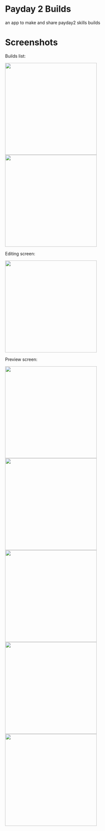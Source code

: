 # Payday 2 Builds

an app to make and share payday2 skills builds

# Screenshots
Builds list:

<img src="https://user-images.githubusercontent.com/57017872/88794934-df0aec00-d1a7-11ea-9dfb-1fbfdef0a7fb.png" width="300"> <img src="https://user-images.githubusercontent.com/57017872/88794936-df0aec00-d1a7-11ea-94cb-003ce32a636c.png" width="300">

Editing screen:

<img src="https://user-images.githubusercontent.com/57017872/88794938-dfa38280-d1a7-11ea-956f-27877384fe83.png" width="300">

Preview screen:

<img src="https://user-images.githubusercontent.com/57017872/88794925-dc0ffb80-d1a7-11ea-8561-78078dd712f6.png" width="300"> <img src="https://user-images.githubusercontent.com/57017872/88794928-dca89200-d1a7-11ea-88af-8de205b52380.png" width="300"> <img src="https://user-images.githubusercontent.com/57017872/88794930-dd412880-d1a7-11ea-871d-e36762d907f7.png" width="300"> <img src="https://user-images.githubusercontent.com/57017872/88794932-ddd9bf00-d1a7-11ea-9452-06993c76c34f.png" width="300"> <img src="https://user-images.githubusercontent.com/57017872/88794933-de725580-d1a7-11ea-8ba9-53898f4eb0ab.png" width="300">
